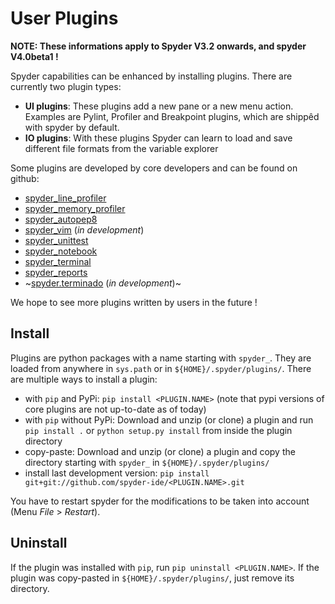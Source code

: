 # User Plugins

**NOTE: These informations apply to Spyder V3.2 onwards, and spyder V4.0beta1 !**

Spyder capabilities can be enhanced by installing plugins. There are currently two plugin types:

* **UI plugins**: These plugins add a new pane or a new menu action. Examples are Pylint, Profiler and Breakpoint plugins, which are shippêd with spyder by default.
* **IO plugins**: With these plugins Spyder can learn to load and save different file formats from the variable explorer

Some plugins are developed by core developers and can be found on github:
* [spyder_line_profiler](https://github.com/spyder-ide/spyder-line-profiler)
* [spyder_memory_profiler](https://github.com/spyder-ide/spyder-memory-profiler)
* [spyder_autopep8](https://github.com/spyder-ide/spyder-autopep8)
* [spyder_vim](https://github.com/spyder-ide/spyder-vim) (_in development_)
* [spyder_unittest](https://github.com/spyder-ide/spyder-unittest)
* [spyder_notebook](https://github.com/spyder-ide/spyder-notebook)
* [spyder_terminal](https://github.com/spyder-ide/spyder-terminal)
* [spyder_reports](https://github.com/spyder-ide/spyder-reports)
* ~[spyder.terminado](https://github.com/spyder-ide/spyder.terminado) (_in development_)~

We hope to see more plugins written by users in the future !

## Install
Plugins are python packages with a name starting with `spyder_`. They are loaded from anywhere in `sys.path` or in `${HOME}/.spyder/plugins/`. There are multiple ways to install a plugin:
* with `pip` and PyPi: `pip install <PLUGIN.NAME>` (note that pypi versions of core plugins are not up-to-date as of today)
* with `pip` without PyPi: Download and unzip (or clone) a plugin and run `pip install .` or `python setup.py install` from inside the plugin  directory
* copy-paste: Download and unzip (or clone) a plugin and copy the directory starting with `spyder_` in `${HOME}/.spyder/plugins/`
* install last development version: `pip install git+git://github.com/spyder-ide/<PLUGIN.NAME>.git`

You have to restart spyder for the modifications to be taken into account (Menu _File_ > _Restart_).

## Uninstall
If the plugin was installed with `pip`, run `pip uninstall <PLUGIN.NAME>`.
If the plugin was copy-pasted in `${HOME}/.spyder/plugins/`, just remove its directory.